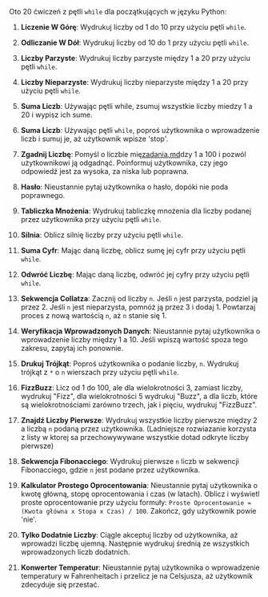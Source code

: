 Oto 20 ćwiczeń z pętli `while` dla początkujących w języku Python:

1. **Liczenie W Górę**: Wydrukuj liczby od 1 do 10 przy użyciu pętli `while`.

2. **Odliczanie W Dół**: Wydrukuj liczby od 10 do 1 przy użyciu pętli `while`.

3. **Liczby Parzyste**: Wydrukuj liczby parzyste między 1 a 20 przy użyciu pętli `while`.

4. **Liczby Nieparzyste**: Wydrukuj liczby nieparzyste między 1 a 20 przy użyciu pętli `while`.

5. **Suma Liczb**: Używając pętli while, zsumuj wszystkie liczby miedzy 1 a 20 i wypisz ich sume.

6. **Suma Liczb**: Używając pętli `while`, poproś użytkownika o wprowadzenie liczb i sumuj je, aż użytkownik wpisze 'stop'.

7. **Zgadnij Liczbę**: Pomyśl o liczbie mię[zadania.md](zadania.md)dzy 1 a 100 i pozwól użytkownikowi ją odgadnąć. Poinformuj użytkownika, czy jego odpowiedź jest za wysoka, za niska lub poprawna.

8. **Hasło**: Nieustannie pytaj użytkownika o hasło, dopóki nie poda poprawnego.

9. **Tabliczka Mnożenia**: Wydrukuj tabliczkę mnożenia dla liczby podanej przez użytkownika przy użyciu pętli `while`.

10. **Silnia**: Oblicz silnię liczby przy użyciu pętli `while`.

11. **Suma Cyfr**: Mając daną liczbę, oblicz sumę jej cyfr przy użyciu pętli `while`.

12. **Odwróć Liczbę**: Mając daną liczbę, odwróć jej cyfry przy użyciu pętli `while`.

13. **Sekwencja Collatza**: Zacznij od liczby `n`. Jeśli `n` jest parzysta, podziel ją przez 2. Jeśli `n` jest nieparzysta, pomnóż ją przez 3 i dodaj 1. Powtarzaj proces z nową wartością `n`, aż `n` stanie się 1.

14. **Weryfikacja Wprowadzonych Danych**: Nieustannie pytaj użytkownika o wprowadzenie liczby między 1 a 10. Jeśli wpiszą wartość spoza tego zakresu, zapytaj ich ponownie.

15. **Drukuj Trójkąt**: Poproś użytkownika o podanie liczby, `n`. Wydrukuj trójkąt z `*` o `n` wierszach przy użyciu pętli `while`.

16. **FizzBuzz**: Licz od 1 do 100, ale dla wielokrotności 3, zamiast liczby, wydrukuj "Fizz", dla wielokrotności 5 wydrukuj "Buzz", a dla liczb, które są wielokrotnościami zarówno trzech, jak i pięciu, wydrukuj "FizzBuzz".

17. **Znajdź Liczby Pierwsze**: Wydrukuj wszystkie liczby pierwsze między 2 a liczbą `n` podaną przez użytkownika. (Ladniejsze rozwiazanie korzysta z listy w ktorej sa przechowywywane wszystkie dotad odkryte liczby pierwsze)

18. **Sekwencja Fibonacciego**: Wydrukuj pierwsze `n` liczb w sekwencji Fibonacciego, gdzie `n` jest podane przez użytkownika.

19. **Kalkulator Prostego Oprocentowania**: Nieustannie pytaj użytkownika o kwotę główną, stopę oprocentowania i czas (w latach). Oblicz i wyświetl proste oprocentowanie przy użyciu formuły: `Proste Oprocentowanie = (Kwota główna x Stopa x Czas) / 100`. Zakończ, gdy użytkownik powie 'nie'.

20. **Tylko Dodatnie Liczby**: Ciągle akceptuj liczby od użytkownika, aż wprowadzi liczbę ujemną. Następnie wydrukuj średnią ze wszystkich wprowadzonych liczb dodatnich.

21. **Konwerter Temperatur**: Nieustannie pytaj użytkownika o wprowadzenie temperatury w Fahrenheitach i przelicz je na Celsjusza, aż użytkownik zdecyduje się przestać.
